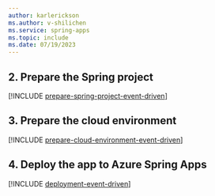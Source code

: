 ```yaml
---
author: karlerickson
ms.author: v-shilichen
ms.service: spring-apps
ms.topic: include
ms.date: 07/19/2023
---
```


<!-- 
For clarity of structure, a separate markdown file is used to describe how to deploy to Azure Spring Apps with Basic/Standard plan.

[!INCLUDE [deploy-event-driven-app-with-basic-standard-plan](includes/quickstart-deploy-event-driven-app/deploy-event-driven-app-basic-standard-plan.md)]

-->

## 2. Prepare the Spring project

[!INCLUDE [prepare-spring-project-event-driven](prepare-spring-project-event-driven.md)]

## 3. Prepare the cloud environment

[!INCLUDE [prepare-cloud-environment-event-driven](prepare-cloud-environment-event-driven.md)]

## 4. Deploy the app to Azure Spring Apps

[!INCLUDE [deployment-event-driven](deploy-app-azure-spring-apps-event-driven.md)]

